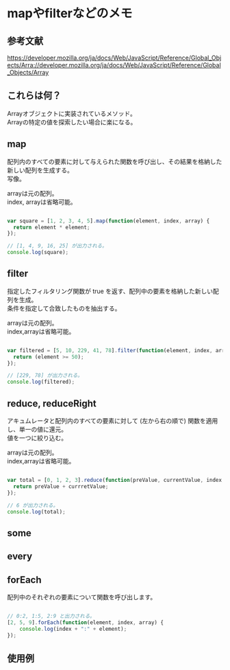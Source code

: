 # mapやfilterなどのメモ
## 参考文献
https://developer.mozilla.org/ja/docs/Web/JavaScript/Reference/Global_Objects/Arra://developer.mozilla.org/ja/docs/Web/JavaScript/Reference/Global_Objects/Array

## これらは何？
Arrayオブジェクトに実装されているメソッド。  
Arrayの特定の値を探索したい場合に楽になる。  

## map
配列内のすべての要素に対して与えられた関数を呼び出し、その結果を格納した新しい配列を生成する。  
写像。  
  
arrayは元の配列。  
index, arrayは省略可能。  

```javascript

var square = [1, 2, 3, 4, 5].map(function(element, index, array) {
  return element * element;
});

// [1, 4, 9, 16, 25] が出力される。
console.log(square);

```

## filter
指定したフィルタリング関数が true を返す、配列中の要素を格納した新しい配列を生成。  
条件を指定して合致したものを抽出する。  

arrayは元の配列。  
index,arrayは省略可能。  

```javascript

var filtered = [5, 10, 229, 41, 78].filter(function(element, index, array) {
  return (element >= 50);
});

// [229, 78] が出力される。
console.log(filtered);

```

## reduce, reduceRight
アキュムレータと配列内のすべての要素に対して (左から右の順で) 関数を適用し、単一の値に還元。  
値を一つに絞り込む。  

arrayは元の配列。  
index,arrayは省略可能。  
```javascript

var total = [0, 1, 2, 3].reduce(function(preValue, currentValue, index, array) {
  return preValue + currretValue;
});

// 6 が出力される。
console.log(total);

```

## some

## every

## forEach
配列中のそれぞれの要素について関数を呼び出します。  

```javascript

// 0:2, 1:5, 2:9 と出力される。
[2, 5, 9].forEach(function(element, index, array) {
    console.log(index + ":" + element);
});

```

## 使用例
